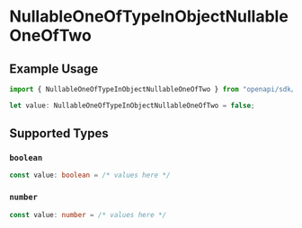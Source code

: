 # NullableOneOfTypeInObjectNullableOneOfTwo

## Example Usage

```typescript
import { NullableOneOfTypeInObjectNullableOneOfTwo } from "openapi/sdk/models/shared";

let value: NullableOneOfTypeInObjectNullableOneOfTwo = false;
```

## Supported Types

### `boolean`

```typescript
const value: boolean = /* values here */
```

### `number`

```typescript
const value: number = /* values here */
```

